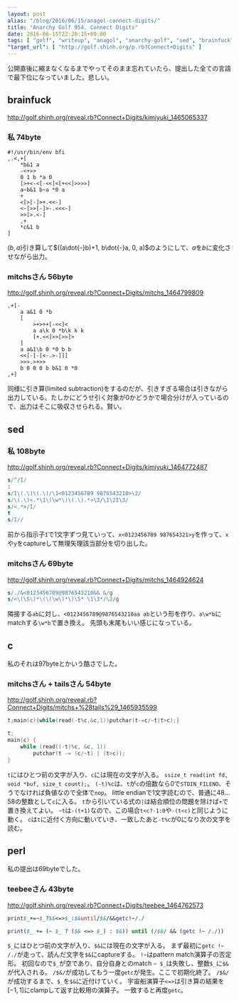 ```yaml
---
layout: post
alias: "/blog/2016/06/15/anagol-connect-digits/"
title: "Anarchy Golf 954. Connect Digits"
date: 2016-06-15T22:20:15+09:00
tags: [ "golf", "writeup", "anagol", "anarchy-golf", "sed", "brainfuck", "perl", "c" ]
"target_url": [ "http://golf.shinh.org/p.rb?Connect+Digits" ]
---
```


公開直後に縮まなくなるまでやってそのまま忘れていたら、提出した全ての言語で最下位になっていました。悲しい。

## brainfuck

<http://golf.shinh.org/reveal.rb?Connect+Digits/kimiyuki_1465065337>

### 私 74byte

``` brainfuck
#!/usr/bin/env bfi
,.<,+[
    *b&1 a
    -<+>>
    0 1 b *a 0
    [>+<-<[-<<]<[+<<]>>>>]
    a~b&1 b~a *0 a
    +
    <[>[-]>+.<<-]
    <-[>>[-]>-.<<<-]
    >>[>.<-]
    ,+
    *c&1 b
]
```

$(b, a)$引き算して$((a\dot{-}b)+1, b\dot{-}a, 0, a)$のようにして、$a$を$b$に変化させながら出力。

### mitchsさん 56byte

<http://golf.shinh.org/reveal.rb?Connect+Digits/mitchs_1464799809>

``` brainfuck
,+[-
    a a&1 0 *b
    [
        >+>++[-<<]<
        a a\k 0 *b\k k k
        [+.<<]>>[>>]>
    ]
    a a&1\b 0 *0 b b
    <<[-[-[<-.>-]]]
    >>>.>+>>
    b 0 0 0 b b&1 0 *0
,+]
```

同様に引き算(limited subtraction)をするのだが、引きすぎる場合は引きながら出力している。たしかにどうせ引く対象が$0$かどうかで場合分けが入っているので、出力はそこに吸収させられる。賢い。

## sed

### 私 108byte

<http://golf.shinh.org/reveal.rb?Connect+Digits/kimiyuki_1464772487>

``` sed
s/^/I/
:
s/I\(.\)\(.\)/\1<0123456789 9876543210>\2/
s/\(.\)<.*\1\(\w*\)\(.\).*>\3/\1\2I\3/
s/<.*>/I/
t
s/I//
```

前から指示子`I`で1文字ずつ見ていって、`x<0123456789 987654321>y`を作って、`x`や`y`をcaptureして無理矢理該当部分を切り出した。

### mitchsさん 69byte

<http://golf.shinh.org/reveal.rb?Connect+Digits/mitchs_1464924624>

``` sed
s/./&<0123456789@9876543210&& &/g
s/<\(\S\)*\(\(\w\)*\)\S* \1\3*/\2/g
```

隣接する`ab`に対し、`<0123456789@9876543210aa ab`という形を作り、`a\w*b`にmatchする`\w*b`で置き換え。
先頭も末尾もいい感じになっている。

## c

私のそれは97byteとかいう酷さでした。

### mitchsさん + tailsさん 54byte

<http://golf.shinh.org/reveal.rb?Connect+Digits/mitchs+%28tails%29_1465935599>

``` c
t;main(c){while(read(-t%c,&c,1))putchar(t-=c/~t|t>c);}
```

``` c
t;
main(c) {
    while (read((-t)%c, &c, 1))
        putchar(t -= (c/~t) | (t>c));
}
```

`t`にはひとつ前の文字が入り、`c`には現在の文字が入る。
`ssize_t read(int fd, void *buf, size_t count);`。
`(-t)%c`は、`t`が`c`の倍数なら$0$で`STDIN_FILENO`、そうでなければ負値なので全体で`nop`。
little endianで$1$文字読むので、普通に$48 \dots 58$の整数として`c`に入る。
`t`から引いている式の`|`は結合順位の問題を除けば`+`で置き換えてよい。
`~t`は`-(t+1)`なので、この場合`t<c?-1:0`や`-(t<c)`と同じように動く。
`c`は`t`に近付く方向に動いていき、一致したあと`-t%c`が$0$になり次の文字を読む。

## perl

私の提出は69byteでした。

### teebeeさん 43byte

<http://golf.shinh.org/reveal.rb?Connect+Digits/teebee_1464762573>

``` perl
print$_+=~$_?$&<=>$_:$&until/$&/&&getc!~/./
```

``` perl
print($_ += (~ $_ ? ($& <=> $_) : $&)) until (/$&/ && (getc !~ /./))
```

`$_`にはひとつ前の文字が入り、`$&`には現在の文字が入る。
まず最初に`getc !~ /./`が走って、読んだ文字を`$&`にcaptureする。
`!~`はpattern match演算子の否定形。
初回なので`$_`が空であり、自分自身とのmatch `~ $_`は失敗し、整数`$_`に`$&`が代入される。
`/$&/`が成功してもう一度`getc`が発生。ここで初期化終了。
`/$&/`が成功するまで、`$_`を`$&`に近付けていく。
宇宙船演算子`<=>`は引き算の結果を$[-1, 1]$にclampして返す比較用の演算子。
一致すると再度`getc`。
